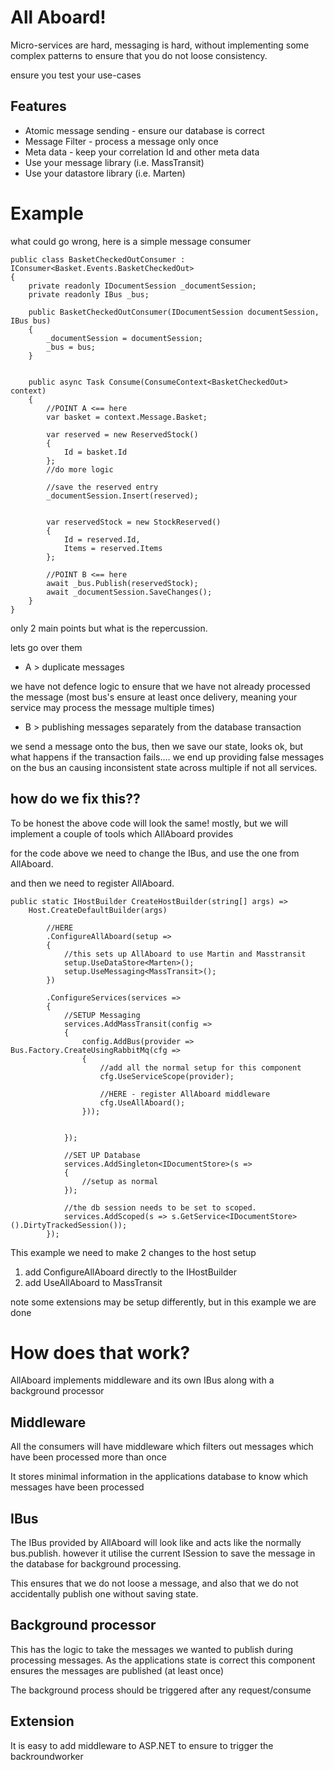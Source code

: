 # All Aboard! 

Micro-services are hard, messaging is hard, without implementing some complex patterns to ensure that you do not loose consistency.

ensure you test your use-cases


## Features 

* Atomic message sending - ensure our database is correct 
* Message Filter - process a message only once
* Meta data - keep your correlation Id and other meta data
* Use your message library (i.e. MassTransit)
* Use your datastore library (i.e. Marten)

# Example

what could go wrong, here is a simple message consumer

```
public class BasketCheckedOutConsumer : IConsumer<Basket.Events.BasketCheckedOut>
{
    private readonly IDocumentSession _documentSession;
    private readonly IBus _bus;

    public BasketCheckedOutConsumer(IDocumentSession documentSession, IBus bus)
    {
        _documentSession = documentSession;
        _bus = bus;
    }
    
    
    public async Task Consume(ConsumeContext<BasketCheckedOut> context)
    {
        //POINT A <== here
        var basket = context.Message.Basket;

        var reserved = new ReservedStock()
        {
            Id = basket.Id
        };
        //do more logic

        //save the reserved entry
        _documentSession.Insert(reserved);
        
        
        var reservedStock = new StockReserved()
        {
            Id = reserved.Id,
            Items = reserved.Items
        };

        //POINT B <== here
        await _bus.Publish(reservedStock);
        await _documentSession.SaveChanges(); 
    }
}

```
only 2 main points but what is the repercussion.

lets go over them

- A > duplicate messages

we have not defence logic to ensure that we have not already processed the message (most bus's ensure at least once delivery, meaning your service may process the message multiple times)

- B > publishing messages separately from the database transaction

we send a message onto the bus, then we save our state, looks ok, but what happens if the transaction fails.... we end up providing false messages on the bus an causing inconsistent state across multiple if not all services.


## how do we fix this??

To be honest the above code will look the same! mostly, but we will implement a couple of tools which AllAboard provides

for the code above we need to change the IBus, and use the one from AllAboard.

and then we need to register AllAboard.

```
public static IHostBuilder CreateHostBuilder(string[] args) =>
    Host.CreateDefaultBuilder(args)

        //HERE
        .ConfigureAllAboard(setup =>
        {
            //this sets up AllAboard to use Martin and Masstransit
            setup.UseDataStore<Marten>();
            setup.UseMessaging<MassTransit>();
        })

        .ConfigureServices(services =>
        {
            //SETUP Messaging
            services.AddMassTransit(config =>
            {
                config.AddBus(provider => Bus.Factory.CreateUsingRabbitMq(cfg =>
                {
                    //add all the normal setup for this component
                    cfg.UseServiceScope(provider);
                    
                    //HERE - register AllAboard middleware
                    cfg.UseAllAboard(); 
                }));


            });

            //SET UP Database
            services.AddSingleton<IDocumentStore>(s =>
            {
                //setup as normal
            });

            //the db session needs to be set to scoped.
            services.AddScoped(s => s.GetService<IDocumentStore>().DirtyTrackedSession());
        });
```

This example we need to make 2 changes to the host setup

1. add ConfigureAllAboard directly to the IHostBuilder
2. add UseAllAboard to MassTransit

note some extensions may be setup differently, but in this example we are done

# How does that work?

AllAboard implements middleware and its own IBus along with a background processor

## Middleware

All the consumers will have middleware which filters out messages which have been processed more than once

It stores minimal information in the applications database to know which messages have been processed

## IBus

The IBus provided by AllAboard will look like and acts like the normally bus.publish. however it utilise the current ISession to save the message in the database for background processing. 

This ensures that we do not loose a message, and also that we do not accidentally publish one without saving state.

## Background processor

This has the logic to take the messages we wanted to publish during processing messages. As the applications state is correct this component ensures the messages are published (at least once)

The background process should be triggered after any request/consume

## Extension

It is easy to add middleware to ASP.NET to ensure to trigger the backroundworker





